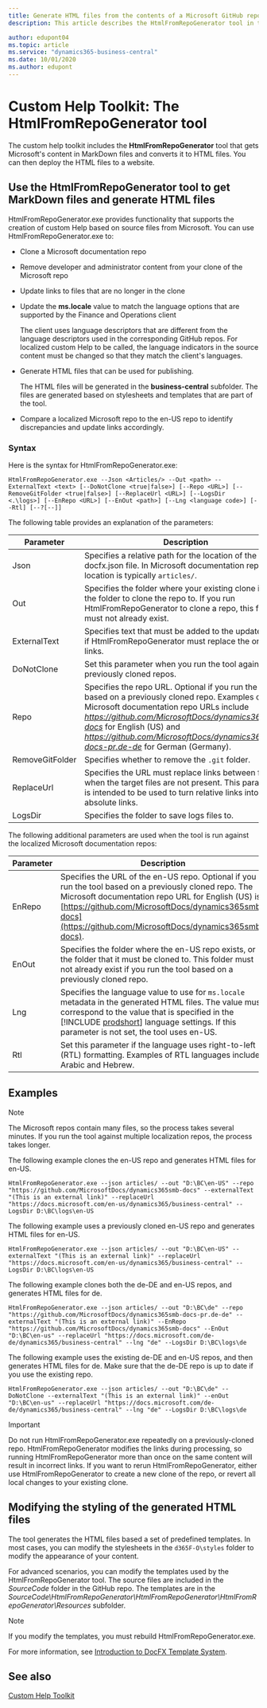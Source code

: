 ```yaml
---
title: Generate HTML files from the contents of a Microsoft GitHub repository
description: This article describes the HtmlFromRepoGenerator tool in the custom help toolkit for Business Central. 

author: edupont04
ms.topic: article
ms.service: "dynamics365-business-central"
ms.date: 10/01/2020
ms.author: edupont
---
```


# Custom Help Toolkit: The HtmlFromRepoGenerator tool

The custom help toolkit includes the **HtmlFromRepoGenerator** tool that gets Microsoft's content in MarkDown files and converts it to HTML files. You can then deploy the HTML files to a website.  

## <a name="consoleapp"></a>Use the HtmlFromRepoGenerator tool to get MarkDown files and generate HTML files

HtmlFromRepoGenerator.exe provides functionality that supports the creation of custom Help based on source files from Microsoft. You can use HtmlFromRepoGenerator.exe to:

- Clone a Microsoft documentation repo
- Remove developer and administrator content from your clone of the Microsoft repo
- Update links to files that are no longer in the clone
- Update the **ms.locale** value to match the language options that are supported by the Finance and Operations client

    The client uses language descriptors that are different from the language descriptors used in the corresponding GitHub repos. For localized custom Help to be called, the language indicators in the source content must be changed so that they match the client's languages. <!--For more information, see [Language and locale descriptors in across product and Help](language-locale.md).-->
- Generate HTML files that can be used for publishing.

    The HTML files will be generated in the **business-central** subfolder. The files are generated based on stylesheets and templates that are part of the tool.<!-- For more information, see [Modifying the styling of the generated HTML files](#modifying-the-styling-of-the-generated-html-files).-->

- Compare a localized Microsoft repo to the en-US repo to identify discrepancies and update links accordingly.

### Syntax

Here is the syntax for HtmlFromRepoGenerator.exe:  

```
HtmlFromRepoGenerator.exe --Json <Articles/> --Out <path> --ExternalText <text> [--DoNotClone <true|false>] [--Repo <URL>] [--RemoveGitFolder <true|false>] [--ReplaceUrl <URL>] [--LogsDir <.\logs>] [--EnRepo <URL>] [--EnOut <path>] [--Lng <language code>] [--Rtl] [--?[--]]
```

The following table provides an explanation of the parameters:

|Parameter   |Description  |
|------------|-------------|
|Json |Specifies a relative path for the location of the docfx.json file. In Microsoft documentation repos, this location is typically ```articles/```. |
|Out |Specifies the folder where your existing clone is, or the folder to clone the repo to. If you run HtmlFromRepoGenerator to clone a repo, this folder must not already exist. <!--Use the language name as the folder name as described in [Language and locale descriptors in across product and Help](language-locale.md). -->|
|ExternalText |Specifies text that must be added to the updated links if HtmlFromRepoGenerator must replace the original links.|
|DoNotClone |Set this parameter when you run the tool against previously cloned repos. |
|Repo |Specifies the repo URL. Optional if you run the tool based on a previously cloned repo. Examples of Microsoft documentation repo URLs include *https://github.com/MicrosoftDocs/dynamics365smb-docs* for English (US) and *https://github.com/MicrosoftDocs/dynamics365smb-docs-pr.de-de* for German (Germany).|
|RemoveGitFolder|Specifies whether to remove the `.git` folder.|
|ReplaceUrl|Specifies the URL must replace links between files when the target files are not present. This parameter is intended to be used to turn relative links into absolute links.|
|LogsDir|Specifies the folder to save logs files to.|

The following additional parameters are used when the tool is run against the localized Microsoft documentation repos:

|Parameter   |Description  |
|------------|-------------|
|EnRepo|Specifies the URL of the en-US repo. Optional if you run the tool based on a previously cloned repo. The Microsoft documentation repo URL for English (US) is [https://github.com/MicrosoftDocs/dynamics365smb-docs](https://github.com/MicrosoftDocs/dynamics365smb-docs).|
|EnOut|Specifies the folder where the en-US repo exists, or the folder that it must be cloned to. This folder must not already exist if you run the tool based on a previously cloned repo.|
|Lng|Specifies the language value to use for `ms.locale` metadata in the generated HTML files. The value must correspond to the value that is specified in the [!INCLUDE [prodshort](../developer/includes/prodshort.md)] language settings. If this parameter is not set, the tool uses en-US. <!--For more information, see [Language and locale descriptors in across product and Help](language-locale.md).-->|
|Rtl|Set this parameter if the language uses right-to-left (RTL) formatting. Examples of RTL languages include Arabic and Hebrew.|

## Examples

> [!NOTE]
> The Microsoft repos contain many files, so the process takes several minutes. If you run the tool against multiple localization repos, the process takes longer.

The following example clones the en-US repo and generates HTML files for en-US.

```
HtmlFromRepoGenerator.exe --json articles/ --out "D:\BC\en-US" --repo "https://github.com/MicrosoftDocs/dynamics365smb-docs" --externalText "(This is an external link)" --replaceUrl "https://docs.microsoft.com/en-us/dynamics365/business-central" --LogsDir D:\BC\logs\en-US
```

The following example uses a previously cloned en-US repo and generates HTML files for en-US.

```
HtmlFromRepoGenerator.exe --json articles/ --out "D:\BC\en-US" --externalText "(This is an external link)" --replaceUrl "https://docs.microsoft.com/en-us/dynamics365/business-central" --LogsDir D:\BC\logs\en-US
```

The following example clones both the de-DE and en-US repos, and generates HTML files for de.

```
HtmlFromRepoGenerator.exe --json articles/ --out "D:\BC\de" --repo "https://github.com/MicrosoftDocs/dynamics365smb-docs-pr.de-de" --externalText "(This is an external link)" --EnRepo "https://github.com/MicrosoftDocs/dynamics365smb-docs" --EnOut "D:\BC\en-us" --replaceUrl "https://docs.microsoft.com/de-de/dynamics365/business-central" --lng "de" --LogsDir D:\BC\logs\de
```

The following example uses the existing de-DE and en-US repos, and then generates HTML files for de. Make sure that the de-DE repo is up to date if you use the existing repo.

```
HtmlFromRepoGenerator.exe --json articles/ --out "D:\BC\de" --DoNotClone --externalText "(This is an external link)" --enOut "D:\BC\en-us" --replaceUrl "https://docs.microsoft.com/de-de/dynamics365/business-central" --lng "de" --LogsDir D:\BC\logs\de
```

> [!IMPORTANT]
> Do not run HtmlFromRepoGenerator.exe repeatedly on a previously-cloned repo. HtmlFromRepoGenerator modifies the links during processing, so running HtmlFromRepoGenerator more than once on the same content will result in incorrect links. If you want to rerun HtmlFromRepoGenerator, either use HtmlFromRepoGenerator to create a new clone of the repo, or revert all local changes to your existing clone.

## Modifying the styling of the generated HTML files

The tool generates the HTML files based a set of predefined templates. In most cases, you can modify the stylesheets in the ```d365F-O\styles``` folder to modify the appearance of your content.

For advanced scenarios, you can modify the templates used by the HtmlFromRepoGenerator tool. The source files are included in the *SourceCode* folder in the GitHub repo. The templates are in the *SourceCode\HtmlFromRepoGenerator\HtmlFromRepoGenerator\HtmlFromRepoGenerator\Resources* subfolder.  

> [!NOTE]
> If you modify the templates, you must rebuild HtmlFromRepoGenerator.exe.

For more information, see [Introduction to DocFX Template System](https://dotnet.github.io/docfx/tutorial/intro_template.html).

## See also

[Custom Help Toolkit](custom-help-toolkit.md)  

